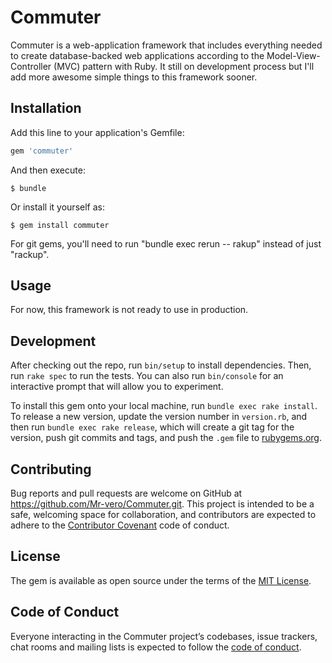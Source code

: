# Commuter

Commuter is a web-application framework that includes everything needed to create database-backed web applications according to the Model-View-Controller (MVC) pattern with Ruby. It still on development process but I'll add more awesome simple things to this framework sooner.

## Installation

Add this line to your application's Gemfile:

```ruby
gem 'commuter'
```

And then execute:

    $ bundle

Or install it yourself as:

    $ gem install commuter

For git gems, you'll need to run "bundle exec rerun -- rakup" instead of just "rackup".

## Usage

For now, this framework is not ready to use in production. 

## Development

After checking out the repo, run `bin/setup` to install dependencies. Then, run `rake spec` to run the tests. You can also run `bin/console` for an interactive prompt that will allow you to experiment.

To install this gem onto your local machine, run `bundle exec rake install`. To release a new version, update the version number in `version.rb`, and then run `bundle exec rake release`, which will create a git tag for the version, push git commits and tags, and push the `.gem` file to [rubygems.org](https://rubygems.org).

## Contributing

Bug reports and pull requests are welcome on GitHub at https://github.com/Mr-vero/Commuter.git. This project is intended to be a safe, welcoming space for collaboration, and contributors are expected to adhere to the [Contributor Covenant](http://contributor-covenant.org) code of conduct.

## License

The gem is available as open source under the terms of the [MIT License](https://opensource.org/licenses/MIT).

## Code of Conduct

Everyone interacting in the Commuter project’s codebases, issue trackers, chat rooms and mailing lists is expected to follow the [code of conduct](https://github.com/Mr-vero/commuter/blob/master/CODE_OF_CONDUCT.md).
